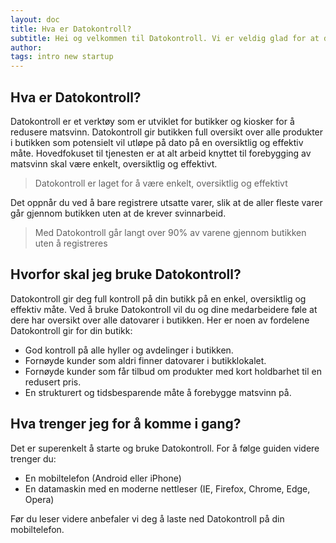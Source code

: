 ```yaml
---
layout: doc
title: Hva er Datokontroll?
subtitle: Hei og velkommen til Datokontroll. Vi er veldig glad for at du er interessert i å bidra til å kaste mindre mat. Denne artikkelen vil fortelle deg det du trenger for å kunne komme i gang med  på 1, 2, 3! 
author:
tags: intro new startup 
---
```





## Hva er Datokontroll?
Datokontroll er et verktøy som er utviklet for butikker og kiosker for å redusere matsvinn. Datokontroll gir butikken full oversikt over alle produkter i butikken som potensielt vil utløpe på dato på en oversiktlig og effektiv måte. Hovedfokuset til tjenesten er at alt arbeid knyttet til forebygging av matsvinn skal være enkelt, oversiktlig og effektivt. 

> Datokontroll er laget for å være enkelt, oversiktlig og effektivt

Det oppnår du ved å bare registrere utsatte varer, slik at de aller fleste varer går gjennom butikken uten at de krever svinnarbeid.

> Med Datokontroll går langt over 90% av varene gjennom butikken uten å registreres

## Hvorfor skal jeg bruke Datokontroll?
Datokontroll gir deg full kontroll på din butikk på en enkel, oversiktlig og effektiv måte. Ved å bruke Datokontroll vil du og dine medarbeidere føle at dere har oversikt over alle datovarer i butikken. Her er noen av fordelene Datokontroll gir for din butikk:

- God kontroll på alle hyller og avdelinger i butikken.
- Fornøyde kunder som aldri finner datovarer i butikklokalet.
- Fornøyde kunder som får tilbud om produkter med kort holdbarhet til en redusert pris.
- En strukturert og tidsbesparende måte å forebygge matsvinn på. 

## Hva trenger jeg for å komme i gang?
Det er superenkelt å starte og bruke Datokontroll. For å følge guiden videre trenger du:
- En mobiltelefon (Android eller iPhone)
- En datamaskin med en moderne nettleser (IE, Firefox, Chrome, Edge, Opera)

Før du leser videre anbefaler vi deg å laste ned Datokontroll på din mobiltelefon.
